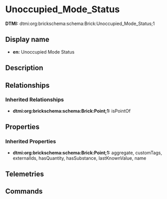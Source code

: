 # Unoccupied_Mode_Status
**DTMI:** dtmi:org:brickschema:schema:Brick:Unoccupied_Mode_Status;1
## Display name
- **en:** Unoccupied Mode Status
## Description
## Relationships
### Inherited Relationships
* **dtmi:org:brickschema:schema:Brick:Point;1:** isPointOf
## Properties
### Inherited Properties
* **dtmi:org:brickschema:schema:Brick:Point;1:** aggregate, customTags, externalIds, hasQuantity, hasSubstance, lastKnownValue, name
## Telemetries
## Commands
